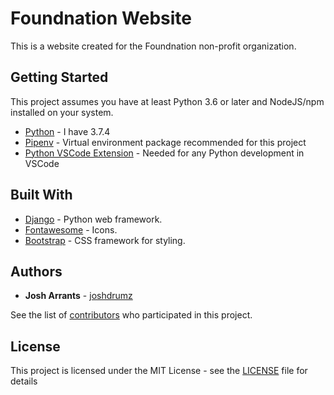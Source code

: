 # Foundnation Website

This is a website created for the Foundnation non-profit organization.

## Getting Started

This project assumes you have at least Python 3.6 or later and NodeJS/npm installed on your system.

- [Python](https://www.python.org/downloads/) - I have 3.7.4
- [Pipenv](https://pipenv-fork.readthedocs.io/en/latest/) - Virtual environment package recommended for this project
- [Python VSCode Extension](https://code.visualstudio.com/docs/languages/python) - Needed for any Python development in VSCode

## Built With

- [Django](https://www.djangoproject.com/) - Python web framework.
- [Fontawesome](https://fontawesome.com/) - Icons.
- [Bootstrap](https://getbootstrap.com/) - CSS framework for styling.

## Authors

- **Josh Arrants** - [joshdrumz](https://github.com/joshdrumz)

See the list of [contributors](https://github.com/joshdrumz/myblog/contributors) who participated in this project.

## License

This project is licensed under the MIT License - see the [LICENSE](LICENSE) file for details